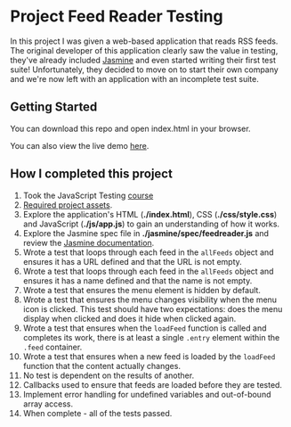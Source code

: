 # Project Feed Reader Testing

In this project I was given a web-based application that reads RSS feeds. The original developer of this application clearly saw the value in testing, they've already included [Jasmine](http://jasmine.github.io/) and even started writing their first test suite! Unfortunately, they decided to move on to start their own company and we're now left with an application with an incomplete test suite.

## Getting Started

You can download this repo and open index.html in your browser.

You can also view the live demo [here](https://saisaraswathi.github.io/FeedReaderTesting/).


## How I completed this project

1. Took the JavaScript Testing [course](https://www.udacity.com/course/ud549)
2. [Required project assets](http://github.com/udacity/frontend-nanodegree-feedreader).
3. Explore the application's HTML (**./index.html**), CSS (**./css/style.css**) and JavaScript (**./js/app.js**) to gain an understanding of how it works.
4. Explore the Jasmine spec file in **./jasmine/spec/feedreader.js** and review the [Jasmine documentation](http://jasmine.github.io).
5. Wrote a test that loops through each feed in the `allFeeds` object and ensures it has a URL defined and that the URL is not empty.
6. Wrote a test that loops through each feed in the `allFeeds` object and ensures it has a name defined and that the name is not empty.
7. Wrote a test that ensures the menu element is hidden by default.
8. Wrote a test that ensures the menu changes visibility when the menu icon is clicked. This test should have two expectations: does the menu display when clicked and does it hide when clicked again.
9. Wrote a test that ensures when the `loadFeed` function is called and completes its work, there is at least a single `.entry` element within the `.feed` container.
10. Wrote a test that ensures when a new feed is loaded by the `loadFeed` function that the content actually changes.
11. No test is dependent on the results of another.
12. Callbacks used to ensure that feeds are loaded before they are tested.
13. Implement error handling for undefined variables and out-of-bound array access.
14. When complete - all of the tests passed.
